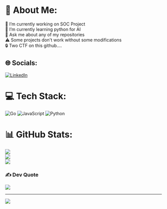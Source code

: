 # 💫 About Me:
🔭 I’m currently working on SOC Project<br>🌱 I’m currently learning  python for AI<br>💬 Ask me about any of my repositories<br>⚠️ Some projects don't work without some modifications<br>🔒 Two CTF on this github....


## 🌐 Socials:
[![LinkedIn](https://img.shields.io/badge/LinkedIn-%230077B5.svg?logo=linkedin&logoColor=white)](https://www.linkedin.com/in/alexandre-rocchi) 

# 💻 Tech Stack:
![Go](https://img.shields.io/badge/go-%2300ADD8.svg?style=for-the-badge&logo=go&logoColor=white) ![JavaScript](https://img.shields.io/badge/javascript-%23323330.svg?style=for-the-badge&logo=javascript&logoColor=%23F7DF1E) ![Python](https://img.shields.io/badge/python-3670A0?style=for-the-badge&logo=python&logoColor=ffdd54)
# 📊 GitHub Stats:
![](https://github-readme-stats.vercel.app/api?username=AlexandreRocchi&theme=highcontrast&hide_border=false&include_all_commits=false&count_private=false)<br/>
![](https://github-readme-streak-stats.herokuapp.com/?user=AlexandreRocchi&theme=highcontrast&hide_border=false)<br/>
![](https://github-readme-stats.vercel.app/api/top-langs/?username=AlexandreRocchi&theme=highcontrast&hide_border=false&include_all_commits=false&count_private=false&layout=compact)

### ✍️ Dev Quote
![](https://quotes-github-readme.vercel.app/api?type=horizontal&theme=gruvbox)

---
[![](https://visitcount.itsvg.in/api?id=AlexandreRocchi&icon=0&color=11)](https://visitcount.itsvg.in)

<!-- Proudly created with GPRM ( https://gprm.itsvg.in ) -->

